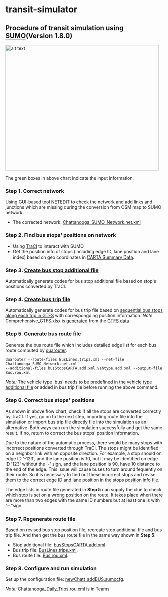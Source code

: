 # transit-simulator

## Procedure of transit simulation using [SUMO](https://sumo.dlr.de/docs/index.html)(Version 1.8.0)

<img src="https://github.com/hdemma/transit-simulator/blob/master/images/ChattanoogaSimSUMO.png" alt="alt text" width="490" height="400">

The green boxes in above chart indicate the input information.

### Step 1. Correct network
Using GUI-based tool [NETEDIT](https://sumo.dlr.de/docs/netedit.html) to check the network and add links and junctions which are missing during the conversion from OSM map to SUMO network.
* The corrected network: [Chattanooga_SUMO_Network.net.xml](https://github.com/hdemma/transit-simulator/tree/master/SUMO_simulation/Chattanooga_SUMO_Network.net.zip)

### Step 2. Find bus stops' positions on network
* Using [TraCI](https://sumo.dlr.de/docs/TraCI.html) to interact with SUMO
* Get the position info of stops (including edge ID, lane position and lane index) based on geo coordinates in [CARTA Summary Data](https://github.com/hdemma/transit-simulator/blob/master/data/CARTA%20Summary%20Route%20Data_Remix%20Feb%20Schedule.xlsx).

### Step 3. [Create bus stop additional file](https://github.com/smarttransit-ai/transit-simulator/blob/master/codes/Def_BusStop_file.py)
Automatically generate codes for bus stop additional file based on stop's positions converted by TraCI.

### Step 4. [Create bus trip file](https://github.com/smarttransit-ai/transit-simulator/blob/master/codes/Create_BusTrip_newfile.py)
Automatically generate codes for bus trip file based on [sequential bus stops along each trip in GTFS](https://github.com/smarttransit-ai/transit-simulator/blob/master/data/Comprehensive_GTFS.xlsx) with correspongding position information.
*Note* Comprehensive_GTFS.xlsx is [generated](https://github.com/smarttransit-ai/transit-simulator/blob/master/codes/Match_GTFS.py) from the [GTFS data](https://github.com/smarttransit-ai/transit-energy-dashboard/tree/master/app/data/raw/GTFS/gtfs_may_2020)

### Step 5. Generate bus route file
Generate the bus route file which includes detailed edge list for each bus route computed by [duarouter](https://sumo.dlr.de/docs/duarouter.html).
```
duarouter --route-files BusLines.trips.xml --net-file Chattanooga_SUMO_Network.net.xml 
--additional-files busStopsCARTA.add.xml,vehtype.add.xml --output-file Bus.rou.xml
```
*Note:* The vehicle type 'bus' needs to be predefined in [the vehicle type additional file](https://github.com/hdemma/transit-simulator/blob/master/SUMO_simulation/vehtype.add.xml) or added in bus trip file before running the above command.

### Step 6. Correct bus stops' positions
As shown in above flow chart, check if all the stops are converted correctly by TraCI. If yes, go on to the next step, importing route file into the simulation or import bus trip file directly file into the simulation as an alternative. Both ways can run the simulation successfully and get the same result. If no, return to correct the bus stops' position information.

Due to the nature of the automatic process, there would be many stops with incorrect positions converted through TraCI. The stops might be identified on a neighbor link with an opposite direction. For example, a stop should on edge ID '-123', and the lane position is 10, but it may be identified on edge ID '123' without the '-' sign, and the lane position is 90, have 10 distance to the end of the edge. This issue will cause buses to turn around fequently on their route. So it is necessary to find out these incorrect stops and revise them to the correct edge ID and lane position in the [stops position info file](https://github.com/hdemma/transit-simulator/blob/master/data/stopsinf_CARTA.xlsx).

The edge lists in route file generated in **Step 5** can supply the clue to check which stop is set on a wrong position on the route. It takes place when there are more than two edges with the same ID numbers but at least one is with “– “sign. 

### Step 7. Regenerate route file
Based on revised bus stop position file, recreate stop additional file and bus trip file. And then get the bus route file in the same way shown in **Step 5**.
* Stop additional file: [busStopsCARTA.add.xml](https://github.com/hdemma/transit-simulator/blob/master/SUMO_simulation/busStopsCARTA.add.xml).
* Bus trip file: [BusLines.trips.xml](https://github.com/hdemma/transit-simulator/blob/master/SUMO_simulation/BusLines.trips.xml).
* Bus route file: [Bus.rou.xml](https://github.com/hdemma/transit-simulator/blob/master/SUMO_simulation/Bus.rou.xml).

### Step 8. Configure and run simulation
Set up the configuration file: [newChatt_addBUS.sumocfg](https://github.com/hdemma/transit-simulator/blob/master/SUMO_simulation/newChatt_addBUS.sumocfg).

*Note:* [Chattanooga_Daily_Trips.rou.xml](https://vanderbilt365.sharepoint.com/sites/TransitHub/Shared%20Documents/simulation/SUMO_simulation) is in Teams
